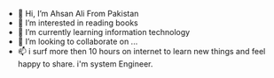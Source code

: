 - 👋 Hi, I’m Ahsan Ali From Pakistan
- 👀 I’m interested in reading books
- 🌱 I’m currently learning information technology
- 💞️ I’m looking to collaborate on ...
- 📫 i surf more then 10 hours on internet to learn new things and feel happy to share.
i'm system Engineer.

<!---
Wdsgroup/Wdsgroup is a ✨ special ✨ repository because its `README.md` (this file) appears on your GitHub profile.
You can click the Preview link to take a look at your changes.
--->
